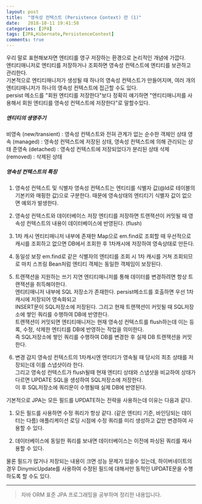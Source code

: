 ```yaml
---
layout: post
title:  "영속성 컨텍스트 (Persistence Context) 란 (1)"
date:   2018-10-11 19:41:58
categories: [JPA]
tags: [JPA,Hibernate,PersistenceContext]
comments: true
---
```

우리 말로 표현해보자면 엔티티를 영구 저장하는 환경으로 논리적인 개념에 가깝다.  
엔티티매니저로 엔티티를 저장하거나 조회하면 영속성 컨텍스트에 엔티티를 보관하고 관리한다.  
기본적으로 엔티티매니저가 생성될 때 하나의 영속성 컨텍스트가 만들어지며, 여러 개의 엔티티매니저가 하나의 영속성 컨텍스트에 접근할 수도 있다.  
persist 메소드를 "회원 엔티티를 저장한다"보다 정확히 얘기하면 "엔티티매니저를 사용해서 회원 엔티티를 영속성 컨텍스트에 저장한다"로 말할수있다.  

##### 엔티티의 생명주기
비영속 (new/transient) : 영속성 컨텍스트와 전혀 관계가 없는 순수한 객체인 상태
영속 (managed) : 영속성 컨텍스트에 저장된 상태, 영속성 컨텍스트에 의해 관리되는 상태
준영속 (detached) : 영속성 컨텍스트에 저장되었다가 분리된 상태
삭제 (removed) : 삭제된 상태

##### 영속성 컨텍스트의 특징
1. 영속성 컨텍스트 및 식별자
영속성 컨텍스트는 엔티티를 식별자 값(@Id로 테이블의 기본키와 매핑한 값)으로 구분한다.
때문에 영속상태의 엔티티기 식별자 값이 없으면 예외가 발생한다.

2. 영속성 컨텍스트와 데이터베이스 저장
엔티티를 저장하면 트랜잭션이 커밋될 때 영속성 컨텍스트의 내용이 데이터베이스에 반영된다. (flush)

3. 1차 캐시
엔티티매니저 내부에 존재한 Map으로 em.find로 조회할 때 우선적으로 캐시를 조회하고 없으면
DB에서 조회한 후 1차캐시에 저장하여 영속상태로 만든다.

4. 동일성 보장
em.find로 같은 식별자의 엔티티를 조회 시 1차 캐시를 거쳐 조회되므로
마치 스프링 Bean처럼 엔티티 객체는 동일한 객체임이 보장된다.

5. 트랜잭션을 지원하는 쓰기 지연
엔티티매니저를 통해 데이터를 변경하려면 항상 트랜잭션을 취득해야한다.  
엔티티매니저 내부에 SQL 저장소가 존재한다. persist메소드를 호출하면 우선 1차캐시에 저장되어 영속화되고  
INSERT문이 SQL저장소에 저장된다. 그리고 현재 트랜잭션이 커밋될 때 SQL저장소에 쌓인 쿼리를 수행하여 DB에 반영한다.  
트랜잭션이 커밋되면 엔티티매니저는 현재 영속성 컨텍스트를 flush하는데 이는 등록, 수정, 삭제한 엔티티를 DB에 반영하는 작업을 의미한다.  
즉 SQL저장소에 쌓인 쿼리를 수행하여 DB를 변경한 후 실제 DB 트랜잭션을 커밋한다.  

6. 변경 감지
영속성 컨텍스트의 1차캐시엔 엔티티가 영속될 때 당시의 최초 상태를 저장되는데 이를 스냅샷이라 한다.  
그리고 영속성 컨텍스트가 flush될때 현재 엔티티 상태와 스냅샷을 비교하여 상태가 다르면 UPDATE SQL을 생성하여 SQL저장소에 저장한다.  
이 후 SQL저장소에 쿼리문이 수행될때 실제 DB에 반영된다.  

기본적으로 JPA는 모든 필드를 UPDATE하는 전략을 사용하는데 이유는 다음과 같다.

1. 모든 필드를 사용하면 수정 쿼리가 항상 같다. (같은 엔티티 기준, 바인딩되는 데이터는 다름) 
   애플리케이션 로딩 시점에 수정 쿼리를 미리 생성하고 값만 변경하여 사용할 수 있다.

2. 데이터베이스에 동일한 쿼리를 보내면 데이터베이스는 이전에 파싱된 쿼리를 재사용할 수 있다.

물론 필드가 많거나 저장되는 내용이 크면 성능 문제가 있을수 있는데, 하이버네이트의 경우 DinymicUpdate를 사용하여 수정된 필드에 대해서만  동적인 UPDATE문을 수행하도록 할 수도 있다.

---
>자바 ORM 표준 JPA 프로그래밍을 공부하며 정리한 내용입니다.
